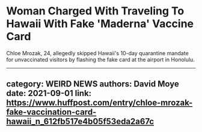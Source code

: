# Woman Charged With Traveling To Hawaii With Fake 'Maderna' Vaccine Card

Chloe Mrozak, 24, allegedly skipped Hawaii's 10-day quarantine mandate for unvaccinated visitors by flashing the fake card at the airport in Honolulu.

---
category: WEIRD NEWS
authors: David Moye
date: 2021-09-01
link: https://www.huffpost.com/entry/chloe-mrozak-fake-vaccination-card-hawaii_n_612fb517e4b05f53eda2a67c
---

